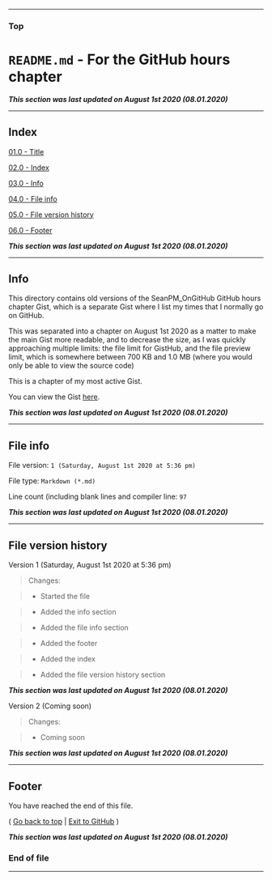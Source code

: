 
***

### Top

# `README.md` - For the GitHub hours chapter

***This section was last updated on August 1st 2020 (08.01.2020)***

***

## Index

[01.0 - Title](#Top)

[02.0 - Index](#Index)

[03.0 - Info](#Info)

[04.0 - File info](#File-info)

[05.0 - File version history](#File-version-history)

[06.0 - Footer](#Footer)

***This section was last updated on August 1st 2020 (08.01.2020)***

***

## Info

This directory contains old versions of the SeanPM_OnGitHub GitHub hours chapter Gist, which is a separate Gist where I list my times that I normally go on GitHub.

This was separated into a chapter on August 1st 2020 as a matter to make the main Gist more readable, and to decrease the size, as I was quickly approaching multiple limits: the file limit for GistHub, and the file preview limit, which is somewhere between 700 KB and 1.0 MB (where you would only be able to view the source code)

This is a chapter of my most active Gist.

You can view the Gist [here](https://gist.github.com/seanpm2001/60208de7b2b5a81a4bff1802390e5ebc/edit).

***This section was last updated on August 1st 2020 (08.01.2020)***

***

## File info

File version: `1 (Saturday, August 1st 2020 at 5:36 pm)`

File type: `Markdown (*.md)`

Line count (including blank lines and compiler line: `97`

***This section was last updated on August 1st 2020 (08.01.2020)***

***

## File version history

Version 1 (Saturday, August 1st 2020 at 5:36 pm)

> Changes:

> * Started the file

> * Added the info section

> * Added the file info section

> * Added the footer

> * Added the index

> * Added the file version history section

***This section was last updated on August 1st 2020 (08.01.2020)***

Version 2 (Coming soon)

> Changes:

> * Coming soon

***This section was last updated on August 1st 2020 (08.01.2020)***

***

## Footer

You have reached the end of this file.

( [Go back to top](#Top) | [Exit to GitHub](https://github.com) )

***This section was last updated on August 1st 2020 (08.01.2020)***

### End of file

***
